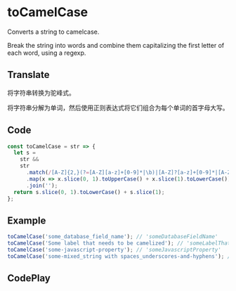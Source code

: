 # toCamelCase

Converts a string to camelcase.

Break the string into words and combine them capitalizing the first letter of each word, using a regexp.

## Translate

将字符串转换为驼峰式。

将字符串分解为单词，然后使用正则表达式将它们组合为每个单词的首字母大写。

## Code

```js
const toCamelCase = str => {
  let s =
    str &&
    str
      .match(/[A-Z]{2,}(?=[A-Z][a-z]+[0-9]*|\b)|[A-Z]?[a-z]+[0-9]*|[A-Z]|[0-9]+/g)
      .map(x => x.slice(0, 1).toUpperCase() + x.slice(1).toLowerCase())
      .join('');
  return s.slice(0, 1).toLowerCase() + s.slice(1);
};
```

## Example

```js
toCamelCase('some_database_field_name'); // 'someDatabaseFieldName'
toCamelCase('Some label that needs to be camelized'); // 'someLabelThatNeedsToBeCamelized'
toCamelCase('some-javascript-property'); // 'someJavascriptProperty'
toCamelCase('some-mixed_string with spaces_underscores-and-hyphens'); // 'someMixedStringWithSpacesUnderscoresAndHyphens'
```

## CodePlay

<template>
  <code-play codeplay-id="" />
</template>
